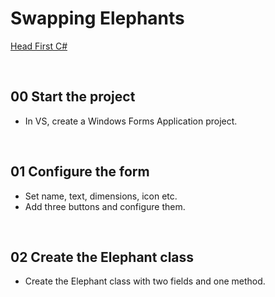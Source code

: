 # Swapping Elephants
[Head First C#](http://www.headfirstlabs.com/books//hfcsharp/)

&nbsp;
## 00 Start the project
* In VS, create a Windows Forms Application project.

&nbsp;
## 01 Configure the form
* Set name, text, dimensions, icon etc.
* Add three buttons and configure them.

&nbsp;
## 02 Create the Elephant class
* Create the Elephant class with two fields and one method.
